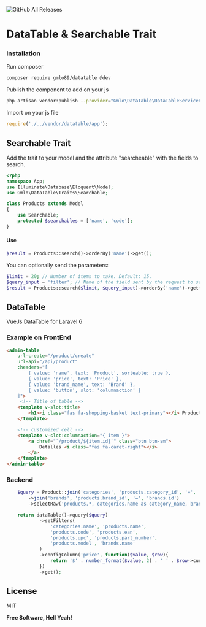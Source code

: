 
![GitHub All Releases](https://img.shields.io/github/downloads/gmlo89/datatable/total)



# DataTable & Searchable Trait

### Installation

Run composer
```sh
composer require gmlo89/datatable @dev
```

Publish the component to add on your js
```sh
php artisan vendor:publish --provider="Gmlo\DataTable\DataTableServiceProvider" --tag="vue-components"
```

Import on your js file
```js
require('./../vendor/datatable/app');
```


## Searchable Trait

Add the trait to your model and the attribute "searcheable" with the fields to search.

```php
<?php
namespace App;
use Illuminate\Database\Eloquent\Model;
use Gmlo\DataTable\Traits\Searchable;

class Products extends Model
{
    use Searchable;
    protected $searchables = ['name', 'code'];
}
```

#### Use 
```php
$result = Products::search()->orderBy('name')->get();
```
You can optionally send the parameters:
```php
$limit = 20; // Number of items to take. Default: 15.
$query_input = 'filter'; // Name of the field sent by the request to search. Default: 'query'
$result = Products::search($limit, $query_input)->orderBy('name')->get();
```

## DataTable
VueJs DataTable for Laravel 6

### Example on FrontEnd
```html
<admin-table
    url-create="/product/create"
    url-api="/api/product"
    :headers="[
        { value: 'name', text: 'Product', sorteable: true },
        { value: 'price', text: 'Price' },
        { value: 'brand_name', text: 'Brand' },
        { value: 'button', slot: 'columnaction' }
    ]">
     <!-- Title of table -->
    <template v-slot:title>
        <h1><i class="fas fa-shopping-basket text-primary"></i> Products</h1>
    </template>

    <!-- customized cell -->
    <template v-slot:columnaction="{ item }">
        <a :href="`/product/${item.id}`" class="btn btn-sm">
            Detalles <i class="fas fa-caret-right"></i>
        </a>
    </template>
</admin-table>
```
### Backend
```php
    $query = Product::join('categories', 'products.category_id', '=', 'categories.id')
        ->join('brands', 'products.brand_id', '=', 'brands.id')
        ->selectRaw('products.*, categories.name as category_name, brands.name as brand_name');

    return dataTable()->query($query)
            ->setFilters(
                'categories.name', 'products.name',
                'products.code', 'products.ean',
                'products.upc', 'products.part_number',
                'products.model', 'brands.name'
            )
            ->configColumn('price', function($value, $row){
                return '$' . number_format($value, 2) . ' ' . $row->currency;
            })
            ->get();
```

License
----

MIT


**Free Software, Hell Yeah!**